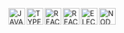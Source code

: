 [<img align="left" alt="JAVASCRIPT" width="33px" src="https://res.cloudinary.com/batn05000/image/upload/v1596632555/6_eu3ypw.png" />][js]
[<img align="left" alt="TYPESCRIPT" width="33px" src="https://res.cloudinary.com/batn05000/image/upload/v1596632543/13_ujrcg8.png" />][ts]
[<img align="left" alt="REACT" width="33px" src="https://res.cloudinary.com/batn05000/image/upload/v1596632550/7_hwzqqi.png" />][react]
[<img align="left" alt="REACTNATIVE" width="33px" src="https://res.cloudinary.com/batn05000/image/upload/v1596632543/14_v6reie.png" />][rn]
[<img align="left" alt="ELECTRONJS" width="33px" src="https://res.cloudinary.com/batn05000/image/upload/v1596633154/18_vqdjug.png" />][elct]
[<img align="left" alt="NODEJS" width="33px" src="https://res.cloudinary.com/batn05000/image/upload/v1596632554/9_hazfik.png" />][node]

<br />

[js]: https://github.com/airbnb/javascript
[ts]: https://github.com/microsoft/TypeScript
[react]: https://github.com/facebook/react
[rn]: https://github.com/facebook/react-native
[elct]: https://github.com/electron/electron
[node]: https://github.com/nodejs/node
